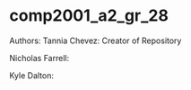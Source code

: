 # comp2001_a2_gr_28
Authors:
Tannia Chevez: Creator of Repository


Nicholas Farrell: 


Kyle Dalton: 
